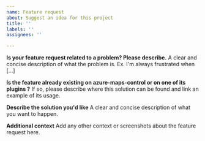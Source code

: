 ```yaml
---
name: Feature request
about: Suggest an idea for this project
title: ''
labels: ''
assignees: ''

---
```


**Is your feature request related to a problem? Please describe.**
A clear and concise description of what the problem is. Ex. I'm always frustrated when [...]

**Is the feature already existing on azure-maps-control or on one of its plugins ?**
If so, please describe where this solution can be found and link an example of its usage.

**Describe the solution you'd like**
A clear and concise description of what you want to happen.

**Additional context**
Add any other context or screenshots about the feature request here.
